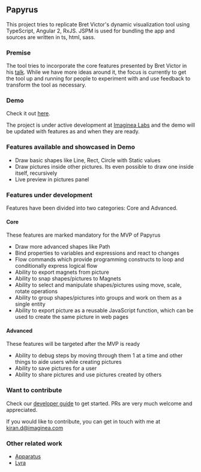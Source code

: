 ## Papyrus
This project tries to replicate Bret Victor's dynamic visualization tool using TypeScript, Angular 2, RxJS. JSPM is used for bundling the app and sources are written in ts, html, sass.

### Premise
The tool tries to incorporate the core features presented by Bret Victor in his [talk](https://vimeo.com/66085662). While we have more ideas around it, the focus is currently to get the tool up and running for people to experiment with and use feedback to transform the tool as necessary.

### Demo
Check it out [here](https://hashd.github.io/papyrus/public).

The project is under active development at [Imaginea Labs](http://www.imaginea.com/labs) and the demo will be updated with features as and when they are ready.

### Features available and showcased in Demo
- Draw basic shapes like Line, Rect, Circle with Static values
- Draw pictures inside other pictures. Its even possible to draw one inside itself, recursively
- Live preview in pictures panel

### Features under development
Features have been divided into two categories: Core and Advanced.

#### Core
These features are marked mandatory for the MVP of Papyrus

- Draw more advanced shapes like Path
- Bind properties to variables and expressions and react to changes
- Flow commands which provide programming constructs to loop and conditionally express logical flow
- Ability to export magnets from picture
- Ability to snap shapes/pictures to Magnets
- Ability to select and manipulate shapes/pictures using move, scale, rotate operations
- Ability to group shapes/pictures into groups and work on them as a single entity
- Ability to export picture as a reusable JavaScript function, which can be used to create the same picture in web pages

#### Advanced
These features will be targeted after the MVP is ready

- Ability to debug steps by moving through them 1 at a time and other things to aide users while creating pictures
- Ability to save pictures for a user
- Ability to share pictures and use pictures created by others

### Want to contribute
Check our [developer guide](docs/development.md) to get started. PRs are very much welcome and appreciated.

If you would like to contribute, you can get in touch with me at kiran.d@imaginea.com

### Other related work
- [Apparatus](http://aprt.us)
- [Lyra](http://idl.cs.washington.edu/projects/lyra)
